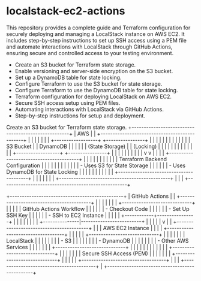 # localstack-ec2-actions
This repository provides a complete guide and Terraform configuration for securely deploying and managing a LocalStack instance on AWS EC2. It includes step-by-step instructions to set up SSH access using a PEM file and automate interactions with LocalStack through GitHub Actions, ensuring secure and controlled access to your testing environment.

- Create an S3 bucket for Terraform state storage.
- Enable versioning and server-side encryption on the S3 bucket.
- Set up a DynamoDB table for state locking.
- Configure Terraform to use the S3 bucket for state storage.
- Configure Terraform to use the DynamoDB table for state locking.
- Terraform configuration for deploying LocalStack on AWS EC2.
- Secure SSH access setup using PEM files.
- Automating interactions with LocalStack via GitHub Actions.
- Step-by-step instructions for setup and deployment.

Create an S3 bucket for Terraform state storage. 
+----------------------------------------------------+
|                    AWS                             |
|  +----------------------------------------------+  |
|  |                                              |  |
|  |  +------------------+    +----------------+  |  |
|  |  |                  |    |                |  |  |
|  |  |   S3 Bucket      |    |  DynamoDB      |  |  |
|  |  | (State Storage)  |    |   (Locking)    |  |  |
|  |  |                  |    |                |  |  |
|  |  +------------------+    +----------------+  |  |
|  |        |                         |           |  |
|  |        v                         v           |  |
|  |  +----------------------------------------+  |  |
|  |  |                                        |  |  |
|  |  |   Terraform Backend Configuration      |  |  |
|  |  |                                        |  |  |
|  |  |  - Uses S3 for State Storage           |  |  |
|  |  |  - Uses DynamoDB for State Locking     |  |  |
|  |  |                                        |  |  |
|  |  +----------------------------------------+  |  |
|  |                                              |  |
|  +----------------------------------------------+  |
|                                                    |
+----------------------------------------------------+


+-----------------------------------------------+
|                GitHub Actions                 |
|  +-----------------------------------------+  |
|  |                                         |  |
|  |  +-----------------------------+        |  |
|  |  |  GitHub Actions Workflow    |        |  |
|  |  |  - Checkout Code            |        |  |
|  |  |  - Set Up SSH Key           |        |  |
|  |  |  - SSH to EC2 Instance      |        |  |
|  |  +------------+----------------+        |  |
|  |               |                         |  |
|  +---------------|-------------------------+  |
|                  |                            |
|                  v                            |
|  +-----------------------------------------+  |
|  |              AWS EC2 Instance           |  |
|  |  +-----------------------------------+  |  |
|  |  |  +-----------------------------+  |  |  |
|  |  |  |   LocalStack                 | |  |  |
|  |  |  |  - S3                        | |  |  |
|  |  |  |  - DynamoDB                  | |  |  |
|  |  |  |  - Other AWS Services        | |  |  |
|  |  |  +-----------------------------+  |  |  |
|  |  |                                   |  |  |
|  |  |  +-----------------------------+  |  |  |
|  |  |  |   Secure SSH Access (PEM)    | |  |  |
|  |  |  +-----------------------------+  |  |  |
|  |  +-----------------------------------+  |  |
|  +-----------------------------------------+  |
+-----------------------------------------------+

